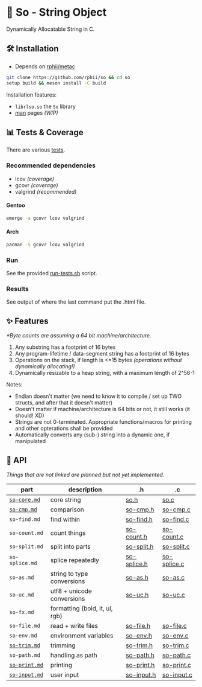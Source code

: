 # 🧵 So - String Object 

Dynamically Allocatable String in C.

## 🛠️ Installation

- Depends on [rphii/metac](https://github.com/rphii/metac)

```sh
git clone https://github.com/rphii/so && cd so
setup build && meson install -C build
```

Installation features:
- `librlso.so` the `So` library
- [man](man) pages *(WIP)*

## 📊 Tests & Coverage

There are various [tests](tests).

### Recommended dependencies

- lcov *(coverage)*
- gcovr *(coverage)*
- valgrind *(recommended)*

#### Gentoo
```sh
emerge -a gcovr lcov valgrind
```

#### Arch
```sh
pacman -S gcovr lcov valgrind
```

### Run

See the provided [run-tests.sh](run-tests.sh) script.

### Results

See output of where the last command put the .html file.

## ✨ Features

*\*Byte counts are assuming a 64 bit machine/architecture.*

1. Any substring has a footprint of 16 bytes
2. Any program-lifetime / data-segment string has a footprint of 16 bytes
3. Operations on the stack, if length is <=15 bytes *(operations without dynamically allocating!)*
4. Dynamically resizable to a heap string, with a maximum length of 2^56-1

Notes:

- Endian doesn't matter (we need to know it to compile / set up TWO structs, and after that it doesn't matter)
- Doesn't matter if machine/architecture is 64 bits or not, it still works (it should! XD)
- Strings are not 0-terminated. Appropriate functions/macros for printing and other opterations shall be provided
- Automatically converts any (sub-) string into a dynamic one, if manipulated

## 🔌 API

*Things that are not linked are planned but not yet implemented.*

| part | description | .h | .c |
| --- | --- |--- | ---|
| [`so-core.md`](md/so-core.md) | core string | [so.h](src/so.h) | [so.c](src/so.c) |
| [`so-cmp.md`](md/so-cmp.md) | comparison | [so-cmp.h](src/so-cmp.h) | [so-cmp.c](src/so-cmp.c) |
| `so-find.md` | find within | [so-find.h](src/so-find.h) | [so-find.c](src/so-find.c) |
| `so-count.md` | count things | [so-count.h](src/so-count.h) | [so-count.c](src/so-count.c) |
| `so-split.md` | split into parts | [so-split.h](src/so-split.h) | [so-split.c](src/so-split.c) |
| `so-splice.md` | splice repeatedly | [so-splice.h](src/so-splice.h) | [so-splice.c](src/so-splice.c) |
| `so-as.md` | string to type conversions | [so-as.h](src/so-as.h) | [so-as.c](src/so-as.c) |
| `so-uc.md` | utf8 + unicode conversions | [so-uc.h](src/so-uc.h) | [so-uc.c](src/so-uc.c) |
| `so-fx.md` | formatting (bold, it, ul, rgb) | | |
| `so-file.md` | read + write files | [so-file.h](src/so-file.h) | [so-file.c](src/so-file.c) |
| `so-env.md` | environment variables | [so-env.h](src/so-env.h) | [so-env.c](src/so-env.c) |
| [`so-trim.md`](md/so-trim.md) | trimming | [so-trim.h](src/so-trim.h) | [so-trim.c](src/so-trim.c) |
| `so-path.md` | handling as path | [so-path.h](src/so-path.h) | [so-path.c](src/so-path.c) |
| [`so-print.md`](md/so-print.md) | printing | [so-print.h](src/so-print.h) | [so-print.c](src/so-print.c) |
| [`so-input.md`](md/so-input.md) | user input | [so-input.h](src/so-input.h) | [so-input.c](src/so-input.c) |

